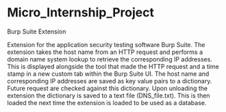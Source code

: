 # Micro_Internship_Project
Burp Suite Extension

Extension for the application security testing software Burp Suite. The extension takes the host name from an HTTP request and performs a domain name system lookup to retrieve the corresponding IP addresses. This is displayed alongside the tool that made the HTTP request and a time stamp in a new custom tab within the Burp Suite UI. The host name and corresponding IP addresses are saved as key value pairs to a dictionary. Future request are checked against this dictionary. Upon unloading the extension the dictionary is saved to a text file (DNS_file.txt). This is then loaded the next time the extension is loaded to be used as a database.
